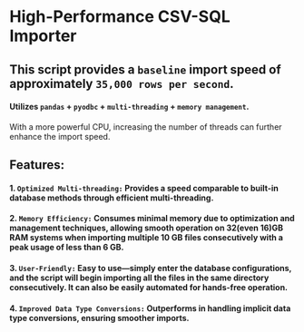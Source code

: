 # High-Performance CSV-SQL Importer
## This script provides a `baseline` import speed of approximately `35,000 rows per second`. 
#### Utilizes `pandas` + `pyodbc` + `multi-threading` + `memory management`.
With a more powerful CPU, increasing the number of threads can further enhance the import speed.
## Features:
#### 1. `Optimized Multi-threading:` Provides a speed comparable to built-in database methods through efficient multi-threading.
#### 2. `Memory Efficiency:` Consumes minimal memory due to optimization and management techniques, allowing smooth operation on 32(even 16)GB RAM systems when importing multiple 10 GB files consecutively with a peak usage of less than 6 GB.
#### 3. `User-Friendly:` Easy to use—simply enter the database configurations, and the script will begin importing all the files in the same directory consecutively. It can also be easily automated for hands-free operation.
#### 4. `Improved Data Type Conversions:` Outperforms in handling implicit data type conversions, ensuring smoother imports.


